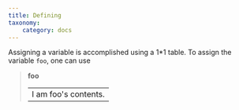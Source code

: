 ```yaml
---
title: Defining
taxonomy:
    category: docs
---
```


Assigning a variable is accomplished using a 1*1 table. To assign the variable `foo`, one can use

> <b>foo</b><table><tr><td>I am foo's contents.</td></tr></table>